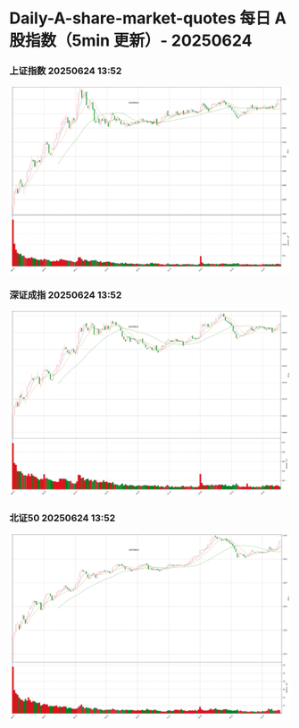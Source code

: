
# Daily-A-share-market-quotes 每日 A 股指数（5min 更新）- 20250624

### 上证指数 20250624 13:52
![](./fig/2025/6/20250624-sh000001.png)

### 深证成指 20250624 13:52
![](./fig/2025/6/20250624-sz399001.png)

### 北证50 20250624 13:52
![](./fig/2025/6/20250624-bj899050.png)
